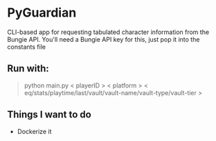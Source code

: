 # PyGuardian

CLI-based app for requesting tabulated character information from the Bungie API. You'll need a Bungie API key for this, just pop it into the constants file

## Run with:

> python main.py < playerID > < platform > < eq/stats/playtime/last/vault/vault-name/vault-type/vault-tier >

## Things I want to do

* Dockerize it
